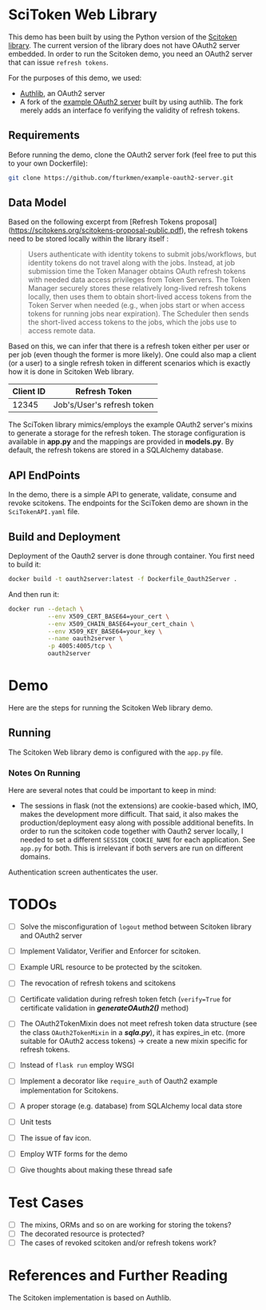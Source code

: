 # SciToken Web Library
This demo has been built by using the Python version of the [Scitoken library](https://github.com/scitokens/scitokens). The current version of the library does not have OAuth2 server embedded. In order to run the Scitoken demo, you need an OAuth2 server that can issue `refresh tokens`. 

For the purposes of this demo, we used: 

* [Authlib](https://authlib.org/), an OAuth2 server 
* A fork of the [example OAuth2 server](https://github.com/fturkmen/example-oauth2-server) built by using authlib. The fork merely adds an interface fo verifying the validity of refresh tokens.  

## Requirements
Before running the demo, clone the OAuth2 server fork (feel free to put this to your own Dockerfile): 

```bash
git clone https://github.com/fturkmen/example-oauth2-server.git
```

## Data Model 
Based on the following excerpt from [Refresh Tokens proposal] (https://scitokens.org/scitokens-proposal-public.pdf), the refresh tokens need to be stored locally within the library itself :  
> Users authenticate with identity tokens to submit jobs/workflows, but identity tokens do not travel along with the jobs. Instead, at job submission time the Token Manager obtains OAuth refresh tokens with needed data access privileges from Token Servers. The Token Manager securely stores these relatively long-lived refresh tokens locally, then uses them to obtain short-lived access tokens from the Token Server when needed (e.g., when jobs start or when access tokens for running jobs near expiration). The Scheduler then sends the short-lived access tokens to the jobs, which the jobs use to access remote data.

Based on this, we can infer that there is a refresh token either per user or per job (even though the former is more likely). One could also map a client (or a user) to a single refresh token in different scenarios which is exactly how it is done in Scitoken Web library. 

Client ID | Refresh Token
------------ | -------------
12345 | Job's/User's refresh token

The SciToken library mimics/employs the example OAuth2 server's mixins to generate a storage for the refresh token. The storage configuration is available in **app.py** and the mappings are provided in **models.py**. By default, the refresh tokens are stored in a SQLAlchemy database.  

## API EndPoints
In the demo, there is a simple API to generate, validate, consume and revoke scitokens. The endpoints for the SciToken demo are shown in the `SciTokenAPI.yaml` file.

## Build and Deployment
Deployment of the Oauth2 server is done through container. You first need to build it:

```bash
docker build -t oauth2server:latest -f Dockerfile_Oauth2Server .
```

And then run it:

```bash
docker run --detach \
           --env X509_CERT_BASE64=your_cert \
           --env X509_CHAIN_BASE64=your_cert_chain \
           --env X509_KEY_BASE64=your_key \
           --name oauth2server \
           -p 4005:4005/tcp \
           oauth2server
```

# Demo
Here are the steps for running the Scitoken Web library demo.

## Running 
The Scitoken Web library demo is configured with the `app.py` file. 

### Notes On Running
Here are several notes that could be important to keep in mind:

* The sessions in flask (not the extensions) are cookie-based which, IMO, makes the development more difficult. That said, it also makes the production/deployment easy along with possible additional benefits. In order to run the scitoken code together with Oauth2 server locally, I needed to set a different `SESSION_COOKIE_NAME` for each application. See `app.py` for both. This is irrelevant if both servers are run on different domains.


Authentication screen authenticates the user.



# TODOs
- [ ] Solve the misconfiguration of `logout` method between Scitoken library and OAuth2 server 
- [ ] Implement Validator, Verifier and Enforcer for scitoken. 
- [ ] Example URL resource to be protected by the scitoken.
- [ ] The revocation of refresh tokens and scitokens
- [ ] Certificate validation during refresh token fetch (`verify=True` for certificate validation in ***generateOAuth2()*** method)
- [ ] The OAuth2TokenMixin does not meet refresh token data structure (see the class `OAuth2TokenMixin` in a ***sqla.py***), it has expires_in etc. (more suitable for OAuth2 access tokens) -> create a new mixin specific for refresh tokens.
- [ ] Instead of `flask run` employ WSGI 
- [ ] Implement a decorator like `require_auth` of Oauth2 example implementation for Scitokens.
- [ ] A proper storage (e.g. database) from SQLAlchemy local data store
- [ ] Unit tests
- [ ] The issue of fav icon.
- [ ] Employ WTF forms for the demo
- [ ] Give thoughts about making these thread safe
 
 
# Test Cases
- [ ] The mixins, ORMs and so on are working for storing the tokens?
- [ ] The decorated resource is protected?
- [ ] The cases of revoked scitoken and/or refresh tokens work?  
 
# References and Further Reading
The Scitoken implementation is based on Authlib.

